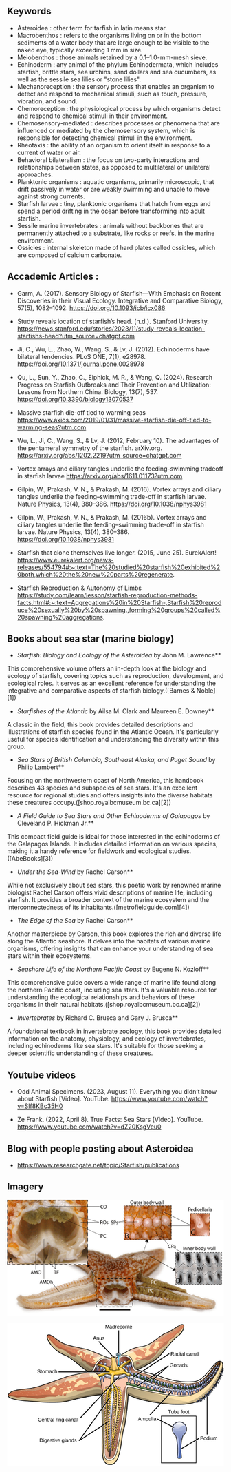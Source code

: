 ## Keywords
- Asteroidea : other term for tarfish in latin means star.
- Macrobenthos : refers to the organisms living on or in the bottom sediments of a water body that are large enough to be visible to the naked eye, typically exceeding 1 mm in size.
- Meiobenthos : those animals retained by a 0.1–1.0-mm-mesh sieve.
- Echinoderm : any animal of the phylum Echinodermata, which includes starfish, brittle stars, sea urchins, sand dollars and sea cucumbers, as well as the sessile sea lilies or "stone lilies".
- Mechanoreception : the sensory process that enables an organism to detect and respond to mechanical stimuli, such as touch, pressure, vibration, and sound.
- Chemoreception : the physiological process by which organisms detect and respond to chemical stimuli in their environment.
- Chemosensory-mediated : describes processes or phenomena that are influenced or mediated by the chemosensory system, which is responsible for detecting chemical stimuli in the environment.
- Rheotaxis : the ability of an organism to orient itself in response to a current of water or air.
- Behavioral bilateralism : the focus on two-party interactions and relationships between states, as opposed to multilateral or unilateral approaches.
- Planktonic organisms : aquatic organisms, primarily microscopic, that drift passively in water or are weakly swimming and unable to move against strong currents.
- Starfish larvae : tiny, planktonic organisms that hatch from eggs and spend a period drifting in the ocean before transforming into adult starfish.
- Sessile marine invertebrates : animals without backbones that are permanently attached to a substrate, like rocks or reefs, in the marine environment.
- Ossicles : internal skeleton made of hard plates called ossicles, which are composed of calcium carbonate.




## Accademic Articles :
- Garm, A. (2017). Sensory Biology of Starfish—With Emphasis on Recent Discoveries in their Visual Ecology. Integrative and Comparative Biology, 57(5), 1082–1092. https://doi.org/10.1093/icb/icx086

- Study reveals location of starfish’s head. (n.d.). Stanford University. https://news.stanford.edu/stories/2023/11/study-reveals-location-starfishs-head?utm_source=chatgpt.com

- Ji, C., Wu, L., Zhao, W., Wang, S., & Lv, J. (2012). Echinoderms have bilateral tendencies. PLoS ONE, 7(1), e28978. https://doi.org/10.1371/journal.pone.0028978

- Qu, L., Sun, Y., Zhao, C., Elphick, M. R., & Wang, Q. (2024). Research Progress on Starfish Outbreaks and Their Prevention and Utilization: Lessons from Northern China. Biology, 13(7), 537. https://doi.org/10.3390/biology13070537

- Massive starfish die-off tied to warming seas https://www.axios.com/2019/01/31/massive-starfish-die-off-tied-to-warming-seas?utm.com

- Wu, L., Ji, C., Wang, S., & Lv, J. (2012, February 10). The advantages of the pentameral symmetry of the starfish. arXiv.org. https://arxiv.org/abs/1202.2219?utm_source=chatgpt.com

- Vortex arrays and ciliary tangles underlie the feeding-swimming tradeoff in starfish larvae
https://arxiv.org/abs/1611.01173?utm.com

- Gilpin, W., Prakash, V. N., & Prakash, M. (2016). Vortex arrays and ciliary tangles underlie the feeding–swimming trade-off in starfish larvae. Nature Physics, 13(4), 380–386. https://doi.org/10.1038/nphys3981

- Gilpin, W., Prakash, V. N., & Prakash, M. (2016b). Vortex arrays and ciliary tangles underlie the feeding–swimming trade-off in starfish larvae. Nature Physics, 13(4), 380–386. https://doi.org/10.1038/nphys3981

- Starfish that clone themselves live longer. (2015, June 25). EurekAlert! https://www.eurekalert.org/news-releases/554794#:~:text=The%20studied%20starfish%20exhibited%20both,which%20the%20new%20parts%20regenerate.

- Starfish Reproduction & Autonomy of Limbs https://study.com/learn/lesson/starfish-reproduction-methods-facts.html#:~:text=Aggregations%20in%20Starfish-,Starfish%20reproduce%20sexually%20by%20spawning.,forming%20groups%20called%20spawning%20aggregations.

## Books about sea star (marine biology)
- *Starfish: Biology and Ecology of the Asteroidea* by John M. Lawrence**

This comprehensive volume offers an in-depth look at the biology and ecology of starfish, covering topics such as reproduction, development, and ecological roles. It serves as an excellent reference for understanding the integrative and comparative aspects of starfish biology.([Barnes & Noble][1])

- *Starfishes of the Atlantic* by Ailsa M. Clark and Maureen E. Downey**

A classic in the field, this book provides detailed descriptions and illustrations of starfish species found in the Atlantic Ocean. It's particularly useful for species identification and understanding the diversity within this group.

- *Sea Stars of British Columbia, Southeast Alaska, and Puget Sound* by Philip Lambert**

Focusing on the northwestern coast of North America, this handbook describes 43 species and subspecies of sea stars. It's an excellent resource for regional studies and offers insights into the diverse habitats these creatures occupy.([shop.royalbcmuseum.bc.ca][2])

- *A Field Guide to Sea Stars and Other Echinoderms of Galapagos* by Cleveland P. Hickman Jr.**

This compact field guide is ideal for those interested in the echinoderms of the Galapagos Islands. It includes detailed information on various species, making it a handy reference for fieldwork and ecological studies.([AbeBooks][3])

- *Under the Sea-Wind* by Rachel Carson**

While not exclusively about sea stars, this poetic work by renowned marine biologist Rachel Carson offers vivid descriptions of marine life, including starfish. It provides a broader context of the marine ecosystem and the interconnectedness of its inhabitants.([metrofieldguide.com][4])

- *The Edge of the Sea* by Rachel Carson**

Another masterpiece by Carson, this book explores the rich and diverse life along the Atlantic seashore. It delves into the habitats of various marine organisms, offering insights that can enhance your understanding of sea stars within their ecosystems.

- *Seashore Life of the Northern Pacific Coast* by Eugene N. Kozloff**

This comprehensive guide covers a wide range of marine life found along the northern Pacific coast, including sea stars. It's a valuable resource for understanding the ecological relationships and behaviors of these organisms in their natural habitats.([shop.royalbcmuseum.bc.ca][2])

- *Invertebrates* by Richard C. Brusca and Gary J. Brusca**

A foundational textbook in invertebrate zoology, this book provides detailed information on the anatomy, physiology, and ecology of invertebrates, including echinoderms like sea stars. It's suitable for those seeking a deeper scientific understanding of these creatures.


## Youtube videos
- Odd Animal Specimens. (2023, August 11). Everything you didn’t know about Starfish [Video]. YouTube. https://www.youtube.com/watch?v=Slf8KBc35H0

- Ze Frank. (2022, April 8). True Facts: Sea Stars [Video]. YouTube. https://www.youtube.com/watch?v=dZ20KsgVeu0

## Blog with people posting about Asteroidea
- https://www.researchgate.net/topic/Starfish/publications

## Imagery

![Screenshot](./images/General-anatomy-of-starfish-Asterias-rubens-The-main-image-shows-a-specimen-of-the.png)

![Screenshot](./images/Figure_28_05_01.jpg)